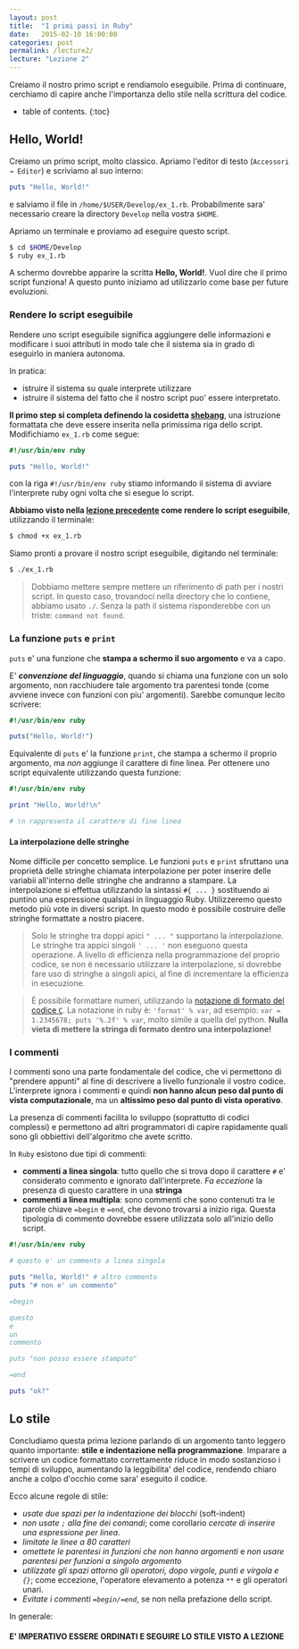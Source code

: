```yaml
---
layout: post
title:  "I primi passi in Ruby"
date:   2015-02-10 16:00:00
categories: post
permalink: /lecture2/
lecture: "Lezione 2"
---
```


Creiamo il nostro primo script e rendiamolo eseguibile. Prima di continuare, cerchiamo di capire anche l'importanza dello stile nella scrittura del codice.

* table of contents.
{:toc}

## Hello, World!

Creiamo un primo script, molto classico. Apriamo l'editor di testo (`Accessori → Editor`) e scriviamo al suo interno:

```ruby
puts "Hello, World!"
```

e salviamo il file in `/home/$USER/Develop/ex_1.rb`. Probabilmente sara' necessario creare la directory `Develop` nella vostra `$HOME`.

Apriamo un terminale e proviamo ad eseguire questo script.

```bash
$ cd $HOME/Develop
$ ruby ex_1.rb
```

A schermo dovrebbe apparire la scritta **Hello, World!**. Vuol dire che il primo script funziona! A questo punto iniziamo ad utilizzarlo come base per future evoluzioni.

### Rendere lo script eseguibile

Rendere uno script eseguibile significa aggiungere delle informazioni e modificare i suoi attributi in modo tale che il sistema sia in grado di eseguirlo in maniera autonoma.

In pratica:

 * istruire il sistema su quale interprete utilizzare
 * istruire il sistema del fatto che il nostro script puo' essere interpretato.

**Il primo step si completa definendo la cosidetta [shebang][shebang]**, una istruzione formattata che deve essere inserita nella primissima riga dello script. Modifichiamo `ex_1.rb` come segue:

```ruby
#!/usr/bin/env ruby

puts "Hello, World!"
```

con la riga `#!/usr/bin/env ruby` stiamo informando il sistema di avviare l'interprete ruby ogni volta che si esegue lo script.

**Abbiamo visto nella [lezione precedente][lecture1] come rendere lo script eseguibile**, utilizzando il terminale:

```bash
$ chmod +x ex_1.rb
```

Siamo pronti a provare il nostro script eseguibile, digitando nel terminale:

```bash
$ ./ex_1.rb
```

> Dobbiamo mettere sempre mettere un riferimento di path per i nostri script. In questo caso, trovandoci nella directory che lo contiene, abbiamo usato `./`. Senza la path il sistema risponderebbe con un triste: `command not found`.

### La funzione `puts` e `print`

`puts` e' una funzione che **stampa a schermo il suo argomento** e va a capo.

E' _**convenzione del linguaggio**_, quando si chiama una funzione con un solo argomento, non racchiudere tale argomento tra parentesi tonde (come avviene invece con funzioni con piu' argomenti). Sarebbe comunque lecito scrivere:

```ruby
#!/usr/bin/env ruby

puts("Hello, World!")
```

Equivalente di `puts` e' la funzione `print`, che stampa a schermo il proprio argomento, ma _non_ aggiunge il carattere di fine linea. Per ottenere uno script equivalente utilizzando questa funzione:

```ruby
#!/usr/bin/env ruby

print "Hello, World!\n"

# \n rappresenta il carattere di fine linea
```

#### La interpolazione delle stringhe

Nome difficile per concetto semplice. Le funzioni `puts` e `print` sfruttano una proprietà delle stringhe chiamata interpolazione per poter inserire delle variabii all'interno delle stringhe che andranno a stampare. La interpolazione si effettua utilizzando la sintassi `#{ ... }` sostituendo ai puntino una espressione qualsiasi in linguaggio Ruby. Utilizzeremo questo metodo più vote in diversi script. In questo modo è possibile costruire delle stringhe formattate a nostro piacere.

> Solo le stringhe tra doppi apici `" ... "` supportano la interpolazione. Le stringhe tra appici singoli `' ... '` non eseguono questa operazione. A livello di efficienza nella programmazione del proprio codice, se non è necessario utilizzare la interpolazione, si dovrebbe fare uso di stringhe a singoli apici, al fine di incrementare la efficienza in esecuzione.

> È possibile formattare numeri, utilizzando la [notazione di formato del codice `C`][formato]. La notazione in ruby è: `'format' % var`, ad esempio: `var = 1.2345678; puts '%.2f' % var`, molto simile a quella del python. **Nulla vieta di mettere la stringa di formato dentro una interpolazione!**

### I commenti

I commenti sono una parte fondamentale del codice, che vi permettono di "prendere appunti" al fine di descrivere a livello funzionale il vostro codice. L'interprete ignora i commenti e quindi **non hanno alcun peso dal punto di vista computazionale**, ma un **altissimo peso dal punto di vista operativo**.

La presenza di commenti facilita lo sviluppo (soprattutto di codici complessi) e permettono ad altri programmatori di capire rapidamente quali sono gli obbiettivi dell'algoritmo che avete scritto.

In `Ruby` esistono due tipi di commenti:

 * **commenti a linea singola**: tutto quello che si trova dopo il carattere `#` e' considerato commento e ignorato dall'interprete.  _Fa eccezione_ la presenza di questo carattere in una **stringa**
 * **commenti a linea multipla**: sono commenti che sono contenuti tra le parole chiave `=begin` e `=end`, che devono trovarsi a inizio riga. Questa tipologia di commento dovrebbe essere utilizzata solo all'inizio dello script.

```ruby
#!/usr/bin/env ruby

# questo e' un commento a linea singola

puts "Hello, World!" # altro commento
puts "# non e' un commento"

=begin

questo
e
un
commento

puts "non posso essere stampato"

=end

puts "ok?"
```

## Lo stile

Concludiamo questa prima lezione parlando di un argomento tanto leggero quanto importante: **stile e indentazione nella programmazione**. Imparare a scrivere un codice formattato correttamente riduce in modo sostanzioso i tempi di sviluppo, aumentando la leggibilita' del codice, rendendo chiaro anche a colpo d'occhio come sara' eseguito il codice.

Ecco alcune regole di stile:

 * _usate due spazi per la indentazione dei blocchi_ (soft-indent)
 * _non usate `;` alla fine dei comandi_; come corollario _cercate di inserire una espressione per linea_.
 * _limitate le linee a 80 caratteri_
 * _omettete le parentesi in funzioni che non hanno argomenti_ e _non usare parentesi per funzioni a singolo argomento_
 * _utilizzate gli spazi attorno gli operatori, dopo virgole, punti e virgola e `{}`_; come eccezione, l'operatore elevamento a potenza `**` e gli operatori unari.
 * _Evitate i commenti `=begin/=end`_, se non nella prefazione dello script.

In generale:

#### E' IMPERATIVO ESSERE ORDINATI E SEGUIRE LO STILE VISTO A LEZIONE

[shebang]: http://en.wikipedia.org/wiki/Shebang_%28Unix%29
[lecture1]: /lecture1/
[formato]: http://it.wikipedia.org/wiki/Format_string
